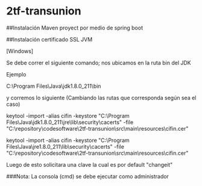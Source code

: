 # 2tf-transunion

##Instalación
Maven proyect por medio de spring boot

##Instalación certificado SSL JVM

[Windows]

Se debe correr el siguiente comando; nos ubicamos en la ruta bin del JDK

Ejemplo

C:\Program Files\Java\jdk1.8.0_211\bin

y corremos lo siguiente (Cambiando las rutas que corresponda según sea el caso)

keytool -import -alias cifin -keystore "C:\Program Files\Java\jdk1.8.0_211\jre\lib\security\cacerts" -file "C:\repository\codesoftware\2tf-transunion\src\main\resources\cifin.cer"

keytool -import -alias cifin -keystore "C:\Program Files\Java\jre1.8.0_211\lib\security\cacerts" -file "C:\repository\codesoftware\2tf-transunion\src\main\resources\cifin.cer"


Luego de esto solicitara una clave la cual es por default "changeit"

###Nota: La consola (cmd) se debe ejecutar como administrador